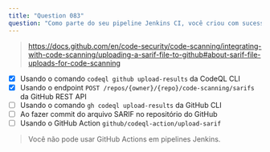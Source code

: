 ```yaml
---
title: "Question 083"
question: "Como parte do seu pipeline Jenkins CI, você criou com sucesso e depois analisou um banco de dados CodeQL, produzindo assim um arquivo SARIF. Como você pode fazer o upload do arquivo SARIF para o GitHub? (Escolha duas.)"
---
```


> https://docs.github.com/en/code-security/code-scanning/integrating-with-code-scanning/uploading-a-sarif-file-to-github#about-sarif-file-uploads-for-code-scanning
- [x] Usando o comando `codeql github upload-results` da CodeQL CLI
- [x] Usando o endpoint `POST /repos/{owner}/{repo}/code-scanning/sarifs` da GitHub REST API
- [ ] Usando o comando `gh codeql upload-results` da GitHub CLI
- [ ] Ao fazer commit do arquivo SARIF no repositório do GitHub
- [ ] Usando o GitHub Action `github/codeql-action/upload-sarif`
> Você não pode usar GitHub Actions em pipelines Jenkins.
